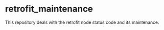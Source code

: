 # retrofit_maintenance



This repository deals with the retrofit node status code and its maintenance.
